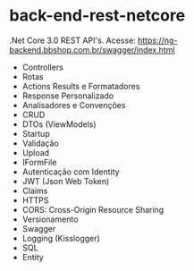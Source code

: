 # back-end-rest-netcore
.Net Core 3.0 REST API's. Acesse: https://ng-backend.bbshop.com.br/swagger/index.html


- Controllers
- Rotas
- Actions Results e Formatadores
- Response Personalizado
- Analisadores e Convenções
- CRUD
- DTOs (ViewModels)
- Startup
- Validação
- Upload
- IFormFile
- Autenticação com Identity
- JWT (Json Web Token)
- Claims
- HTTPS
- CORS: Cross-Origin Resource Sharing
- Versionamento
- Swagger
- Logging (Kisslogger)
- SQL
- Entity
